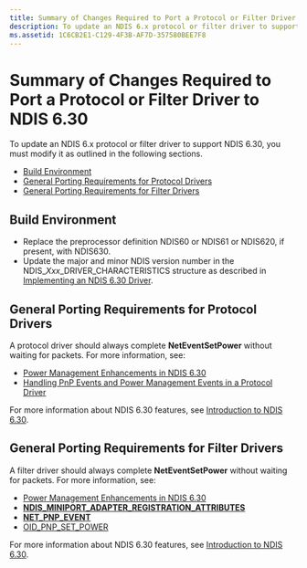 ```yaml
---
title: Summary of Changes Required to Port a Protocol or Filter Driver to NDIS 6.30
description: To update an NDIS 6.x protocol or filter driver to support NDIS 6.30, you must modify it as outlined in the following sections.
ms.assetid: 1C6CB2E1-C129-4F3B-AF7D-357580BEE7F8
---
```


# Summary of Changes Required to Port a Protocol or Filter Driver to NDIS 6.30


To update an NDIS 6.x protocol or filter driver to support NDIS 6.30, you must modify it as outlined in the following sections.

-   [Build Environment](#build-environment)
-   [General Porting Requirements for Protocol Drivers](#general-porting-requirements-for-protocol-drivers)
-   [General Porting Requirements for Filter Drivers](#general-porting-requirements-for-filter-drivers)

## Build Environment


-   Replace the preprocessor definition NDIS60 or NDIS61 or NDIS620, if present, with NDIS630.
-   Update the major and minor NDIS version number in the NDIS\_*Xxx*\_DRIVER\_CHARACTERISTICS structure as described in [Implementing an NDIS 6.30 Driver](implementing-an-ndis-6-30-driver.md).

## General Porting Requirements for Protocol Drivers


A protocol driver should always complete **NetEventSetPower** without waiting for packets. For more information, see:

-   [Power Management Enhancements in NDIS 6.30](power-management-enhancements-in-ndis-6-30.md)
-   [Handling PnP Events and Power Management Events in a Protocol Driver](handling-pnp-events-and-power-management-events-in-a-protocol-driver.md)

For more information about NDIS 6.30 features, see [Introduction to NDIS 6.30](introduction-to-ndis-6-30.md).

## General Porting Requirements for Filter Drivers


A filter driver should always complete **NetEventSetPower** without waiting for packets. For more information, see:

-   [Power Management Enhancements in NDIS 6.30](power-management-enhancements-in-ndis-6-30.md)
-   [**NDIS\_MINIPORT\_ADAPTER\_REGISTRATION\_ATTRIBUTES**](https://msdn.microsoft.com/library/windows/hardware/ff565934)
-   [**NET\_PNP\_EVENT**](https://msdn.microsoft.com/library/windows/hardware/ff568751)
-   [OID\_PNP\_SET\_POWER](https://msdn.microsoft.com/library/windows/hardware/ff569780)

For more information about NDIS 6.30 features, see [Introduction to NDIS 6.30](introduction-to-ndis-6-30.md).

 

 





